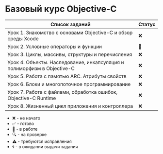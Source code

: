 # Базовый курс Objective-C

| Список заданий                                                          | Статус |
| ----------------------------------------------------------------------- | ------ |
| Урок 1. Знакомство с основами Objective-C и обзор среды Xcode           | :x:    |
| Урок 2. Условные операторы и функции                                    | :memo: |
| Урок 3. Циклы, массивы, структуры и перечисления                        | :x:    |
| Урок 4. Объекты. Наследование, инкапсуляция и полиморфизм в Objective-C | :x:    |
| Урок 5. Работа с памятью ARC. Атрибуты свойств                          | :x:    |
| Урок 6. Блоки и многопоточное программирование                          | :x:    |
| Урок 7. Работа с файлами, обработка ошибок, Objective-C Runtime         | :x:    |
| Урок 8. Жизненный цикл приложения и контроллера                         | :x:    |

-   :x: - не начато
-   :white_check_mark: - готово
-   :memo: - в работе
-   :mag: - на проверке
-   :warning: - требуются исправления
-   :cyclone: - в ожидании выдачи задания

